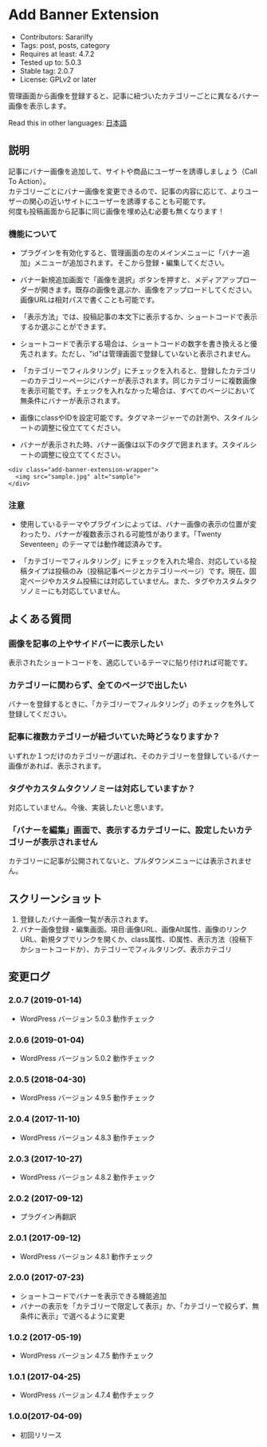 # Add Banner Extension
- Contributors: Sararilfy
- Tags: post, posts, category
- Requires at least: 4.7.2
- Tested up to: 5.0.3
- Stable tag: 2.0.7
- License: GPLv2 or later

管理画面から画像を登録すると、記事に紐づいたカテゴリーごとに異なるバナー画像を表示します。

Read this in other languages: <a href="./README.ja.md">日本語</a>

## 説明

記事にバナー画像を追加して、サイトや商品にユーザーを誘導しましょう（Call To Action）。<br>
カテゴリーごとにバナー画像を変更できるので、記事の内容に応じて、よりユーザーの関心の近いサイトにユーザーを誘導することも可能です。<br>
何度も投稿画面から記事に同じ画像を埋め込む必要も無くなります！

### 機能について
* プラグインを有効化すると、管理画面の左のメインメニューに「バナー追加」メニューが追加されます。そこから登録・編集してください。

* バナー新規追加画面で「画像を選択」ボタンを押すと、メディアアップローダーが開きます。既存の画像を選ぶか、画像をアップロードしてください。画像URLは相対パスで書くことも可能です。

* 「表示方法」では、投稿記事の本文下に表示するか、ショートコードで表示するか選ぶことができます。

* ショートコードで表示する場合は、ショートコードの数字を書き換えると優先されます。ただし、"id"は管理画面で登録していないと表示されません。

* 「カテゴリーでフィルタリング」にチェックを入れると、登録したカテゴリーのカテゴリーページにバナーが表示されます。同じカテゴリーに複数画像を表示可能です。チェックを入れなかった場合は、すべてのページにおいて無条件にバナーが表示されます。

* 画像にclassやIDを設定可能です。タグマネージャーでの計測や、スタイルシートの調整に役立ててください。

* バナーが表示された時、バナー画像は以下のタグで囲まれます。スタイルシートの調整に役立ててください。

```
<div class="add-banner-extension-wrapper">
  <img src="sample.jpg" alt="sample">
</div>
```

### 注意
* 使用しているテーマやプラグインによっては、バナー画像の表示の位置が変わったり、バナーが複数表示される可能性があります。「Twenty Seventeen」のテーマでは動作確認済みです。

* 「カテゴリーでフィルタリング」にチェックを入れた場合、対応している投稿タイプは投稿のみ（投稿記事ページとカテゴリーページ）です。現在、固定ページやカスタム投稿には対応していません。また、タグやカスタムタクソノミーにも対応していません。


## よくある質問

### 画像を記事の上やサイドバーに表示したい
表示されたショートコードを、適応しているテーマに貼り付ければ可能です。

### カテゴリーに関わらず、全てのページで出したい
バナーを登録するときに、「カテゴリーでフィルタリング」のチェックを外して登録してください。

### 記事に複数カテゴリーが紐づいていた時どうなりますか？
いずれか１つだけのカテゴリーが選ばれ、そのカテゴリーを登録しているバナー画像があれば、表示されます。

### タグやカスタムタクソノミーは対応していますか？
対応していません。今後、実装したいと思います。

### 「バナーを編集」画面で、表示するカテゴリーに、設定したいカテゴリーが表示されません
カテゴリーに記事が公開されてないと、プルダウンメニューには表示されません。

## スクリーンショット
1. 登録したバナー画像一覧が表示されます。
2. バナー画像登録・編集画面。項目:画像URL、画像Alt属性、画像のリンクURL、新規タブでリンクを開くか、class属性、ID属性、表示方法（投稿下かショートコードか）、カテゴリーでフィルタリング、表示カテゴリ


## 変更ログ

### 2.0.7 (2019-01-14)
* WordPress バージョン 5.0.3 動作チェック

### 2.0.6 (2019-01-04)
* WordPress バージョン 5.0.2 動作チェック

### 2.0.5 (2018-04-30)
* WordPress バージョン 4.9.5 動作チェック

### 2.0.4 (2017-11-10)
* WordPress バージョン 4.8.3 動作チェック

### 2.0.3 (2017-10-27)
* WordPress バージョン 4.8.2 動作チェック

### 2.0.2 (2017-09-12)
* プラグイン再翻訳

### 2.0.1 (2017-09-12)
* WordPress バージョン 4.8.1 動作チェック

### 2.0.0 (2017-07-23)
* ショートコードでバナーを表示できる機能追加
* バナーの表示を「カテゴリーで限定して表示」か、「カテゴリーで絞らず、無条件に表示」で選べるように変更

### 1.0.2 (2017-05-19)
* WordPress バージョン 4.7.5 動作チェック

### 1.0.1 (2017-04-25)
* WordPress バージョン 4.7.4 動作チェック

### 1.0.0(2017-04-09)
* 初回リリース